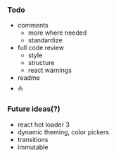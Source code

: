 ### Todo

* comments
  * more where needed
  * standardize
* full code review
  * style
  * structure
  * react warnings
* readme
* ⛵

### Future ideas(?)

* react hot loader 3
* dynamic theming, color pickers
* transitions
* immutable
